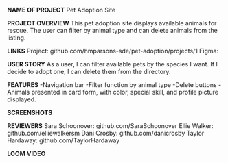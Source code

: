 **NAME OF PROJECT**
Pet Adoption Site

**PROJECT OVERVIEW**
This pet adoption site displays available animals for rescue. The user can filter by animal type and can delete animals from the listing.

**LINKS**
Project: github.com/hmparsons-sde/pet-adoption/projects/1
Figma:

**USER STORY**
As a user, I can filter available pets by the species I want. If I decide to adopt one, I can delete them from the directory.

**FEATURES**
-Navigation bar
-Filter function by animal type
-Delete buttons
-Animals presented in card form, with color, special skill, and profile picture displayed.

**SCREENSHOTS**



**REVIEWERS**
Sara Schoonover: github.com/SaraSchoonover
Ellie Walker: github.com/elliewalkersm
Dani Crosby: github.com/danicrosby
Taylor Hardaway: github.com/TaylorHardaway

**LOOM VIDEO**
